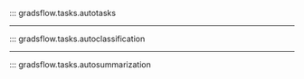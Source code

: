 ::: gradsflow.tasks.autotasks

---

::: gradsflow.tasks.autoclassification

---

::: gradsflow.tasks.autosummarization
